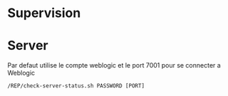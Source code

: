 # Supervision

<h1>Server</h1>
Par defaut utilise le compte weblogic et le port 7001 pour se connecter a Weblogic
<pre><code>/REP/check-server-status.sh PASSWORD [PORT]</code></pre>
